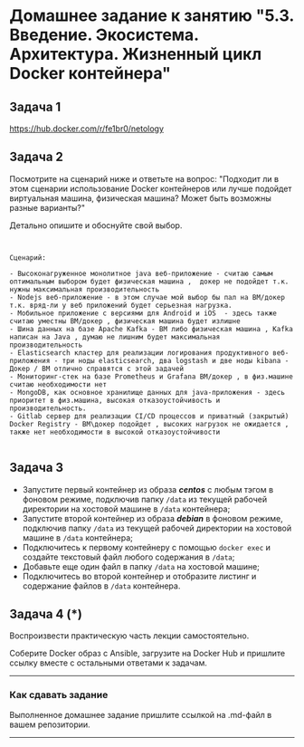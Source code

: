 # Домашнее задание к занятию "5.3. Введение. Экосистема. Архитектура. Жизненный цикл Docker контейнера"



## Задача 1
 
 https://hub.docker.com/r/fe1br0/netology


## Задача 2

Посмотрите на сценарий ниже и ответьте на вопрос:
"Подходит ли в этом сценарии использование Docker контейнеров или лучше подойдет виртуальная машина, физическая машина? Может быть возможны разные варианты?"

Детально опишите и обоснуйте свой выбор.
```


Сценарий:

- Высоконагруженное монолитное java веб-приложение - считаю самым оптимальным выбором будет физическая машина ,  докер не подойдет т.к. нужны максимальная производительность 
- Nodejs веб-приложение - в этом случае мой выбор бы пал на ВМ/докер т.к. вряд-ли у веб приложений будет серьезная нагрузка.
- Мобильное приложение c версиями для Android и iOS  - здесь также считаю уместны ВМ/докер , физическая машина будет излишне
- Шина данных на базе Apache Kafka - ВМ либо физическая машина , Kafka написан на Java , думаю не лишним будет максимальная производительность 
- Elasticsearch кластер для реализации логирования продуктивного веб-приложения - три ноды elasticsearch, два logstash и две ноды kibana - Докер / ВМ отлично справятся с этой задачей
- Мониторинг-стек на базе Prometheus и Grafana ВМ/докер , в физ.машине считаю необходимости нет 
- MongoDB, как основное хранилище данных для java-приложения - здесь приоритет в физ.машина, высокая отказоустойчивость и производительность.
- Gitlab сервер для реализации CI/CD процессов и приватный (закрытый) Docker Registry - ВМ\докер подойдет , высоких нагрузок не ожидается , также нет необходимости в высокой отказоустойчивости 


```

## Задача 3

- Запустите первый контейнер из образа ***centos*** c любым тэгом в фоновом режиме, подключив папку ```/data``` из текущей рабочей директории на хостовой машине в ```/data``` контейнера;
- Запустите второй контейнер из образа ***debian*** в фоновом режиме, подключив папку ```/data``` из текущей рабочей директории на хостовой машине в ```/data``` контейнера;
- Подключитесь к первому контейнеру с помощью ```docker exec``` и создайте текстовый файл любого содержания в ```/data```;
- Добавьте еще один файл в папку ```/data``` на хостовой машине;
- Подключитесь во второй контейнер и отобразите листинг и содержание файлов в ```/data``` контейнера.

## Задача 4 (*)

Воспроизвести практическую часть лекции самостоятельно.

Соберите Docker образ с Ansible, загрузите на Docker Hub и пришлите ссылку вместе с остальными ответами к задачам.


---

### Как cдавать задание

Выполненное домашнее задание пришлите ссылкой на .md-файл в вашем репозитории.

---
